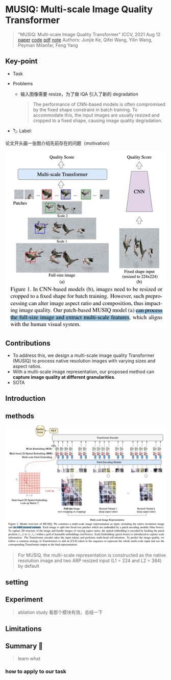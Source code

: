 # MUSIQ: Multi-scale Image Quality Transformer

> "MUSIQ: Multi-scale Image Quality Transformer" ICCV, 2021 Aug 12
> [paper](http://arxiv.org/abs/2108.05997v1) [code](https://github.com/google-research/google-research/tree/master/musiq) [pdf](./2021_08_ICCV_MUSIQ--Multi-scale-Image-Quality-Transformer.pdf) [note](./2021_08_ICCV_MUSIQ--Multi-scale-Image-Quality-Transformer_Note.md)
> Authors: Junjie Ke, Qifei Wang, Yilin Wang, Peyman Milanfar, Feng Yang

## Key-point

- Task

- Problems

  - 输入图像需要 resize，为了做 IQA 引入了新的 degradation

    > The performance of CNN-based models is often compromised by the fixed shape constraint in batch training. To accommodate this, the input images are usually resized and cropped to a fixed shape, causing image quality degradation. 

- :label: Label:

论文开头画一张图介绍先前存在的问题（motivation）

![fig1](docs/2021_08_ICCV_MUSIQ--Multi-scale-Image-Quality-Transformer_Note/fig1.png)

## Contributions

- To address this, we design a multi-scale image quality Transformer (MUSIQ) to process native resolution images with varying sizes and aspect ratios. 
- With a multi-scale image representation, our proposed method can **capture image quality at different granularities**.
- SOTA



## Introduction

## methods

![fig2](docs/2021_08_ICCV_MUSIQ--Multi-scale-Image-Quality-Transformer_Note/fig2.png)



> For MUSIQ, the multi-scale representation is constructed as the native resolution image and two ARP resized input (L1 = 224 and L2 = 384) by default



## setting

## Experiment

> ablation study 看那个模块有效，总结一下

## Limitations

## Summary :star2:

> learn what

### how to apply to our task

